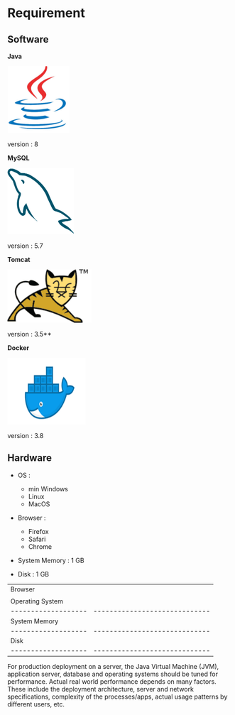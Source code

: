 # Requirement

## Software

**Java**

<img src="https://raw.githubusercontent.com/kinnara-digital-studio/kecak-workflow/master/docs/assets/javalogo.png" alt="java" height="150"/>
 
 version : 8

**MySQL**

<img src="https://raw.githubusercontent.com/kinnara-digital-studio/kecak-workflow/master/docs/assets/mysqllogo.png" alt="mysql" height="150" />

version : 5.7

**Tomcat**

<img src="https://raw.githubusercontent.com/kinnara-digital-studio/kecak-workflow/master/docs/assets/tomcatlogo.png" alt="tomcat" height="120" />

version : 3.5**

**Docker**

<img src="https://raw.githubusercontent.com/kinnara-digital-studio/kecak-workflow/master/docs/assets/dockerlogo.png" alt="docker" height="150" />

version : 3.8

## Hardware

- OS :
  - min Windows
  - Linux 
  - MacOS
  
- Browser :
  - Firefox
  - Safari
  - Chrome
  
- System Memory : 1 GB

- Disk : 1 GB

|                   |                             |
|-------------------|-----------------------------|
| Browser           |                             |
|                   |                             |
| Operating System  |                             |
|-------------------|-----------------------------|
| System Memory     |                             |
|-------------------|-----------------------------|
| Disk              |                             |
|-------------------|-----------------------------|

For production deployment on a server, the Java Virtual Machine (JVM), application server, database and operating systems should be tuned for performance. Actual real world performance depends on many factors. These include the deployment architecture, server and network specifications, complexity of the processes/apps, actual usage patterns by different users, etc.
